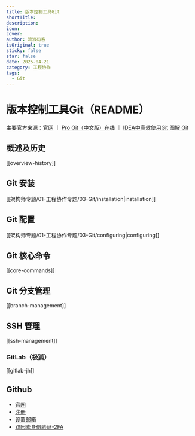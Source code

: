 ```yaml
---
title: 版本控制工具Git
shortTitle: 
description: 
icon: 
cover: 
author: 流浪码客
isOriginal: true
sticky: false
star: false
date: 2025-04-21
category: 工程协作
tags:
  - Git
---
```

# 版本控制工具Git（README）
主要官方来源：[官网](https://git-scm.com/) ｜  [Pro Git（中文版）在线](https://www.progit.cn/) ｜ [IDEA中高效使用Git](https://www.jetbrains.com/help/idea/using-git-integration.html)
[图解 Git](https://marklodato.github.io/visual-git-guide/index-zh-cn.html)
## 概述及历史
 [[overview-history]]
##  Git 安装
[[架构师专题/01-工程协作专题/03-Git/installation|installation]]
## Git 配置
[[架构师专题/01-工程协作专题/03-Git/configuring|configuring]]
## Git 核心命令
[[core-commands]]
## Git 分支管理
[[branch-management]]
## SSH 管理
[[ssh-management]]
### GitLab（极狐）
[[gitlab-jh]]
## Github
* [官网](https://github.com/)
* [注册](https://github.com/signup)
* [设置邮箱](https://github.com/settings/emails)
* [双因素身份验证-2FA](https://github.com/settings/security)
